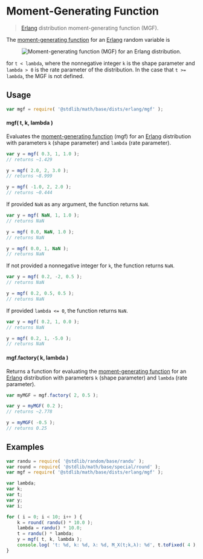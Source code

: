 # Moment-Generating Function

> [Erlang][erlang-distribution] distribution moment-generating function (MGF).

<!-- Section to include introductory text. Make sure to keep an empty line after the intro `section` element and another before the `/section` close. -->

<section class="intro">

The [moment-generating function][mgf] for an [Erlang][erlang-distribution] random variable is

<!-- <equation class="equation" label="eq:erlang_mgf" align="center" raw="M_X(t) := \mathbb{E}\!\left[e^{tX}\right] =  \left(1 \,-\, \frac{t}{\lambda}\right)^{-k}" alt="Moment-generating function (MGF) for an Erlang distribution."> -->

<div class="equation" align="center" data-raw-text="M_X(t) := \mathbb{E}\!\left[e^{tX}\right] =  \left(1 \,-\, \frac{t}{\lambda}\right)^{-k}" data-equation="eq:erlang_mgf">
    <img src="https://cdn.rawgit.com/stdlib-js/stdlib/6c7e930588674097b03b3201c5d368532bba6c67/lib/node_modules/@stdlib/math/base/dists/erlang/mgf/docs/img/equation_erlang_mgf.svg" alt="Moment-generating function (MGF) for an Erlang distribution.">
    <br>
</div>

<!-- </equation> -->

for `t < lambda`, where the nonnegative integer `k` is the shape parameter and `lambda > 0` is the rate parameter of the distribution. In the case that `t >= lambda`, the MGF is not defined.

</section>

<!-- /.intro -->

<!-- Package usage documentation. -->

<section class="usage">

## Usage

```javascript
var mgf = require( '@stdlib/math/base/dists/erlang/mgf' );
```

#### mgf( t, k, lambda )

Evaluates the [moment-generating function][mgf] (mgf) for an [Erlang][erlang-distribution] distribution with parameters `k` (shape parameter) and `lambda` (rate parameter).

```javascript
var y = mgf( 0.3, 1, 1.0 );
// returns ~1.429

y = mgf( 2.0, 2, 3.0 );
// returns ~8.999

y = mgf( -1.0, 2, 2.0 );
// returns ~0.444
```

If provided `NaN` as any argument, the function returns `NaN`.

```javascript
var y = mgf( NaN, 1, 1.0 );
// returns NaN

y = mgf( 0.0, NaN, 1.0 );
// returns NaN

y = mgf( 0.0, 1, NaN );
// returns NaN
```

If not provided a nonnegative integer for `k`, the function returns `NaN`.

```javascript
var y = mgf( 0.2, -2, 0.5 );
// returns NaN

y = mgf( 0.2, 0.5, 0.5 );
// returns NaN
```

If provided `lambda <= 0`, the function returns `NaN`.

```javascript
var y = mgf( 0.2, 1, 0.0 );
// returns NaN

y = mgf( 0.2, 1, -5.0 );
// returns NaN
```

#### mgf.factory( k, lambda )

Returns a function for evaluating the [moment-generating function][mgf] for an [Erlang][erlang-distribution] distribution with parameters `k` (shape parameter) and `lambda` (rate parameter).

```javascript
var myMGF = mgf.factory( 2, 0.5 );

var y = myMGF( 0.2 );
// returns ~2.778

y = myMGF( -0.5 );
// returns 0.25
```

</section>

<!-- /.usage -->

<!-- Package usage notes. Make sure to keep an empty line after the `section` element and another before the `/section` close. -->

<section class="notes">

</section>

<!-- /.notes -->

<!-- Package usage examples. -->

<section class="examples">

## Examples

```javascript
var randu = require( '@stdlib/random/base/randu' );
var round = require( '@stdlib/math/base/special/round' );
var mgf = require( '@stdlib/math/base/dists/erlang/mgf' );

var lambda;
var k;
var t;
var y;
var i;

for ( i = 0; i < 10; i++ ) {
    k = round( randu() * 10.0 );
    lambda = randu() * 10.0;
    t = randu() * lambda;
    y = mgf( t, k, lambda );
    console.log( 't: %d, k: %d, λ: %d, M_X(t;k,λ): %d', t.toFixed( 4 ), k, lambda.toFixed( 4 ), y.toFixed( 4 ) );
}
```

</section>

<!-- /.examples -->

<!-- Section to include cited references. If references are included, add a horizontal rule *before* the section. Make sure to keep an empty line after the `section` element and another before the `/section` close. -->

<section class="references">

</section>

<!-- /.references -->

<!-- Section for all links. Make sure to keep an empty line after the `section` element and another before the `/section` close. -->

<section class="links">

[erlang-distribution]: https://en.wikipedia.org/wiki/Erlang_distribution

[mgf]: https://en.wikipedia.org/wiki/Moment-generating_function

</section>

<!-- /.links -->
